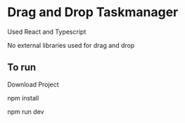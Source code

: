 <h1>Drag and Drop Taskmanager</h1>
<p>Used React and Typescript</p>
<p>No external libraries used for drag and drop</p>

<h2>To run</h2>
<p>Download Project</p>
<p>npm install</p>
<p>npm run dev</p>
